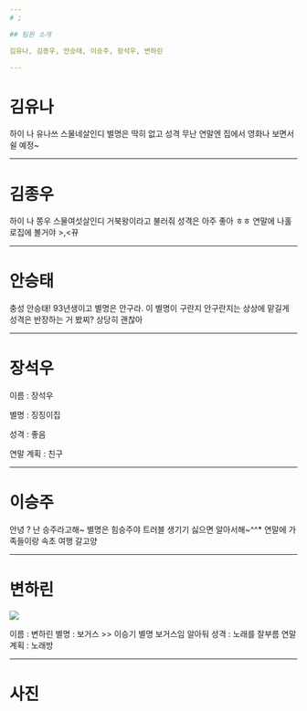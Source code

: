 ```yaml
---
# ;

## 팀원 소개

김유나, 김종우, 안승태, 이승주, 장석우, 변하린

---
```

# 김유나

하이 나 유나쓰 스물네살인디
별명은 딱히 없고 성격 무난
연말엔 집에서 영화나 보면서 쉴 예정~

---
# 김종우

하이 나 쫑우 스물여섯살인디
거북왕이라고 불러줘
성격은 아주 좋아 ㅎㅎ
연말에 나홀로집에 볼거야 >,<뀨

---
# 안승태

충성 안승태!
93년생이고 별명은 안구라. 이 별명이 구란지 안구란지는 상상에 맡길게
성격은 반장하는 거 봤찌? 상당히 괜찮아


---
# 장석우

이름 : 장석우

별명 : 징징이집

성격 : 좋음

연말 계획 : 친구

---
# 이승주

안녕 ? 난 승주라고해~
별명은 힘승주야
트러블 생기기 싫으면 알아서해~^^*
연말에 가족들이랑 속초 여행 갈고양

---
# 변하린

![](https://seoul-p-studio.bunjang.net/product/49246632_1_1464402270_w434.jpg)

이름 : 변하린
별명 : 보거스 >> 이승기 별명 보거스임 알아둬
성격 : 노래를 잘부름
연말 계획 : 노래방

---
# 사진

